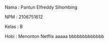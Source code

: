 Nama    : Pantun Elfreddy Sihombing

NPM     : 2106751612

Kelas   : B

Hobi    : Menonton Netflix aaaaa bbbbbbbbbbbbb
